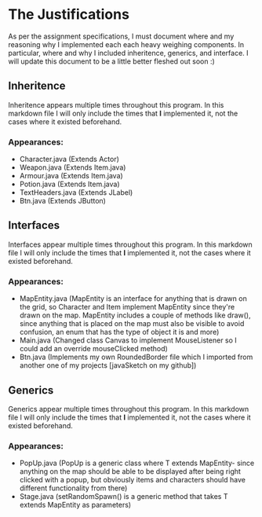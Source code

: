 # The Justifications
As per the assignment specifications, I must document where and my reasoning why I implemented each 
each heavy weighing components. In particular, where and why I included inheritence, generics, and interface. 
I will update this document to be a little better fleshed out soon :)

## Inheritence
Inheritence appears multiple times throughout this program. In this markdown file I will only include the times that **I** implemented it, not the cases where it existed beforehand.
### Appearances:
- Character.java (Extends Actor)
- Weapon.java (Extends Item.java)
- Armour.java (Extends Item.java)
- Potion.java (Extends Item.java)
- TextHeaders.java (Extends JLabel)
- Btn.java (Extends JButton)


## Interfaces
Interfaces appear multiple times throughout this program. In this markdown file I will only include the times that **I** implemented it, not the cases where it existed beforehand.
### Appearances:
- MapEntity.java (MapEntity is an interface for anything that is drawn on the grid, so Character and Item implement MapEntity since they're drawn on the map. MapEntity includes a couple of methods like draw(), since anything that is placed on the map must also be visible to avoid confusion, an enum that has the type of object it is and more)
- Main.java (Changed class Canvas to implement MouseListener so I could add an override mouseClicked method)
- Btn.java (Implements my own RoundedBorder file which I imported from another one of my projects [javaSketch on my github])


## Generics
Generics appear multiple times throughout this program. In this markdown file I will only include the times that **I** implemented it, not the cases where it existed beforehand.
### Appearances:
- PopUp.java (PopUp is a generic class where T extends MapEntity- since anything on the map should be able to be displayed after being right clicked with a popup, but obviously items and characters should have different functionality from there)
- Stage.java (setRandomSpawn() is a generic method that takes T extends MapEntity as parameters)
